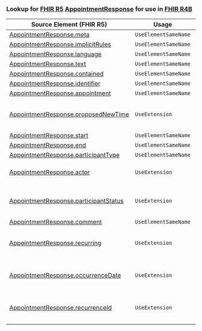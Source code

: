 ### Lookup for [FHIR R5](https://hl7.org/fhir/R5/) [AppointmentResponse](https://hl7.org/fhir/R5/AppointmentResponse.html) for use in [FHIR R4B](https://hl7.org/fhir/R4B/)

| Source Element (FHIR R5) | Usage | Target |
| -------------- | ----- | ------ |
| [AppointmentResponse.meta](https://hl7.org/fhir/R5/AppointmentResponse.html#resource) | `UseElementSameName` | [AppointmentResponse.meta](https://hl7.org/fhir/R4B/AppointmentResponse.html#resource) |
| [AppointmentResponse.implicitRules](https://hl7.org/fhir/R5/AppointmentResponse.html#resource) | `UseElementSameName` | [AppointmentResponse.implicitRules](https://hl7.org/fhir/R4B/AppointmentResponse.html#resource) |
| [AppointmentResponse.language](https://hl7.org/fhir/R5/AppointmentResponse.html#resource) | `UseElementSameName` | [AppointmentResponse.language](https://hl7.org/fhir/R4B/AppointmentResponse.html#resource) |
| [AppointmentResponse.text](https://hl7.org/fhir/R5/AppointmentResponse.html#resource) | `UseElementSameName` | [AppointmentResponse.text](https://hl7.org/fhir/R4B/AppointmentResponse.html#resource) |
| [AppointmentResponse.contained](https://hl7.org/fhir/R5/AppointmentResponse.html#resource) | `UseElementSameName` | [AppointmentResponse.contained](https://hl7.org/fhir/R4B/AppointmentResponse.html#resource) |
| [AppointmentResponse.identifier](https://hl7.org/fhir/R5/AppointmentResponse.html#resource) | `UseElementSameName` | [AppointmentResponse.identifier](https://hl7.org/fhir/R4B/AppointmentResponse.html#resource) |
| [AppointmentResponse.appointment](https://hl7.org/fhir/R5/AppointmentResponse.html#resource) | `UseElementSameName` | [AppointmentResponse.appointment](https://hl7.org/fhir/R4B/AppointmentResponse.html#resource) |
| [AppointmentResponse.proposedNewTime](https://hl7.org/fhir/R5/AppointmentResponse.html#resource) | `UseExtension` | [http://hl7.org/fhir/5.0/StructureDefinition/extension-AppointmentResponse.proposedNewTime](StructureDefinition-ext-R5-AppointmentResponse.proposedNewTime.html) |
| [AppointmentResponse.start](https://hl7.org/fhir/R5/AppointmentResponse.html#resource) | `UseElementSameName` | [AppointmentResponse.start](https://hl7.org/fhir/R4B/AppointmentResponse.html#resource) |
| [AppointmentResponse.end](https://hl7.org/fhir/R5/AppointmentResponse.html#resource) | `UseElementSameName` | [AppointmentResponse.end](https://hl7.org/fhir/R4B/AppointmentResponse.html#resource) |
| [AppointmentResponse.participantType](https://hl7.org/fhir/R5/AppointmentResponse.html#resource) | `UseElementSameName` | [AppointmentResponse.participantType](https://hl7.org/fhir/R4B/AppointmentResponse.html#resource) |
| [AppointmentResponse.actor](https://hl7.org/fhir/R5/AppointmentResponse.html#resource) | `UseExtension` | [http://hl7.org/fhir/5.0/StructureDefinition/extension-AppointmentResponse.actor](StructureDefinition-ext-R5-AppointmentResponse.actor.html) |
| [AppointmentResponse.participantStatus](https://hl7.org/fhir/R5/AppointmentResponse.html#resource) | `UseExtension` | [http://hl7.org/fhir/5.0/StructureDefinition/extension-AppointmentResponse.participantStatus](StructureDefinition-ext-R5-AppointmentResponse.participantStatus.html) |
| [AppointmentResponse.comment](https://hl7.org/fhir/R5/AppointmentResponse.html#resource) | `UseElementSameName` | [AppointmentResponse.comment](https://hl7.org/fhir/R4B/AppointmentResponse.html#resource) |
| [AppointmentResponse.recurring](https://hl7.org/fhir/R5/AppointmentResponse.html#resource) | `UseExtension` | [http://hl7.org/fhir/5.0/StructureDefinition/extension-AppointmentResponse.recurring](StructureDefinition-ext-R5-AppointmentResponse.recurring.html) |
| [AppointmentResponse.occurrenceDate](https://hl7.org/fhir/R5/AppointmentResponse.html#resource) | `UseExtension` | [http://hl7.org/fhir/5.0/StructureDefinition/extension-AppointmentResponse.occurrenceDate](StructureDefinition-ext-R5-AppointmentResponse.occurrenceDate.html) |
| [AppointmentResponse.recurrenceId](https://hl7.org/fhir/R5/AppointmentResponse.html#resource) | `UseExtension` | [http://hl7.org/fhir/5.0/StructureDefinition/extension-AppointmentResponse.recurrenceId](StructureDefinition-ext-R5-AppointmentResponse.recurrenceId.html) |
